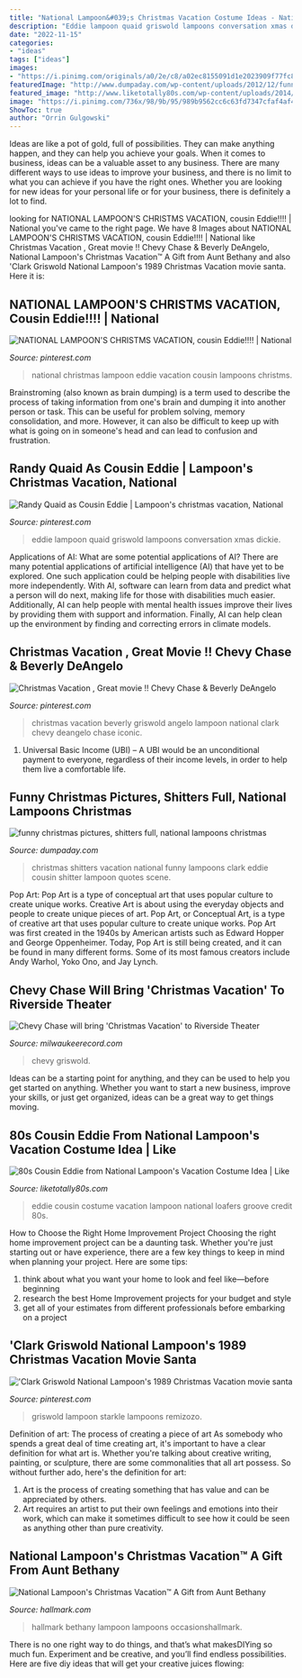 ```yaml
---
title: "National Lampoon&#039;s Christmas Vacation Costume Ideas - National Lampoon&#039;s Christms Vacation, Cousin Eddie!!!!"
description: "Eddie lampoon quaid griswold lampoons conversation xmas dickie"
date: "2022-11-15"
categories:
- "ideas"
tags: ["ideas"]
images:
- "https://i.pinimg.com/originals/a0/2e/c8/a02ec8155091d1e2023909f77fc8fe64.jpg"
featuredImage: "http://www.dumpaday.com/wp-content/uploads/2012/12/funny-christmas-pictures-shitters-full-national-lampoons-christmas-vacation.jpg"
featured_image: "http://www.liketotally80s.com/wp-content/uploads/2014/07/cousin-eddie-costume-white-loafers.jpg"
image: "https://i.pinimg.com/736x/98/9b/95/989b9562cc6c63fd7347cfaf4af41a55--national-lampoon-christmas-national-lampoons.jpg"
ShowToc: true
author: "Orrin Gulgowski"
---
```



Ideas are like a pot of gold, full of possibilities. They can make anything happen, and they can help you achieve your goals. When it comes to business, ideas can be a valuable asset to any business. There are many different ways to use ideas to improve your business, and there is no limit to what you can achieve if you have the right ones. Whether you are looking for new ideas for your personal life or for your business, there is definitely a lot to find.

	

		
looking for NATIONAL LAMPOON&#039;S CHRISTMS VACATION, cousin Eddie!!!! | National you've came to the right page. We have 8 Images about NATIONAL LAMPOON&#039;S CHRISTMS VACATION, cousin Eddie!!!! | National like Christmas Vacation , Great movie !! Chevy Chase &amp; Beverly DeAngelo, National Lampoon&#039;s Christmas Vacation™ A Gift from Aunt Bethany and also &#039;Clark Griswold National Lampoon&#039;s 1989 Christmas Vacation movie santa. Here it is:
		
    
## NATIONAL LAMPOON&#039;S CHRISTMS VACATION, Cousin Eddie!!!! | National

<img loading=lazy src="https://i.pinimg.com/736x/98/9b/95/989b9562cc6c63fd7347cfaf4af41a55--national-lampoon-christmas-national-lampoons.jpg" onerror="this.onerror=null;this.src='https://tse1.mm.bing.net/th?id=OIP.w-dcUosS0O9VLsKF1pGB-wHaEK&amp;pid=15.1';" alt="NATIONAL LAMPOON&#039;S CHRISTMS VACATION, cousin Eddie!!!! | National">

_Source: pinterest.com_

>national christmas lampoon eddie vacation cousin lampoons christms. 

	

Brainstroming (also known as brain dumping) is a term used to describe the process of taking information from one's brain and dumping it into another person or task. This can be useful for problem solving, memory consolidation, and more. However, it can also be difficult to keep up with what is going on in someone's head and can lead to confusion and frustration.

    
## Randy Quaid As Cousin Eddie | Lampoon&#039;s Christmas Vacation, National

<img loading=lazy src="https://i.pinimg.com/originals/a0/2e/c8/a02ec8155091d1e2023909f77fc8fe64.jpg" onerror="this.onerror=null;this.src='https://tse3.mm.bing.net/th?id=OIP.XMHpB1rroHPBxnvSeSn0CwHaJ3&amp;pid=15.1';" alt="Randy Quaid as Cousin Eddie | Lampoon&#039;s christmas vacation, National">

_Source: pinterest.com_

>eddie lampoon quaid griswold lampoons conversation xmas dickie. 

	

Applications of AI: What are some potential applications of AI?
There are many potential applications of artificial intelligence (AI) that have yet to be explored. One such application could be helping people with disabilities live more independently. With AI, software can learn from data and predict what a person will do next, making life for those with disabilities much easier. Additionally, AI can help people with mental health issues improve their lives by providing them with support and information. Finally, AI can help clean up the environment by finding and correcting errors in climate models.

    
## Christmas Vacation , Great Movie !! Chevy Chase &amp; Beverly DeAngelo

<img loading=lazy src="https://i.pinimg.com/originals/5b/40/d8/5b40d8ee56733980013d2ef3354776bb.jpg" onerror="this.onerror=null;this.src='https://tse1.mm.bing.net/th?id=OIP.RQwKnc6i3E-sO-boHXTcJwHaK-&amp;pid=15.1';" alt="Christmas Vacation , Great movie !! Chevy Chase &amp; Beverly DeAngelo">

_Source: pinterest.com_

>christmas vacation beverly griswold angelo lampoon national clark chevy deangelo chase iconic. 

	

1. Universal Basic Income (UBI) – A UBI would be an unconditional payment to everyone, regardless of their income levels, in order to help them live a comfortable life.

    
## Funny Christmas Pictures, Shitters Full, National Lampoons Christmas

<img loading=lazy src="http://www.dumpaday.com/wp-content/uploads/2012/12/funny-christmas-pictures-shitters-full-national-lampoons-christmas-vacation.jpg" onerror="this.onerror=null;this.src='https://tse2.mm.bing.net/th?id=OIP.f4QmTqWlkwQkbKADF4lVbwHaGJ&amp;pid=15.1';" alt="funny christmas pictures, shitters full, national lampoons christmas">

_Source: dumpaday.com_

>christmas shitters vacation national funny lampoons clark eddie cousin shitter lampoon quotes scene. 

	

Pop Art: Pop Art is a type of conceptual art that uses popular culture to create unique works.
Creative Art is about using the everyday objects and people to create unique pieces of art. Pop Art, or Conceptual Art, is a type of creative art that uses popular culture to create unique works. Pop Art was first created in the 1940s by American artists such as Edward Hopper and George Oppenheimer. Today, Pop Art is still being created, and it can be found in many different forms. Some of its most famous creators include Andy Warhol, Yoko Ono, and Jay Lynch.

    
## Chevy Chase Will Bring &#039;Christmas Vacation&#039; To Riverside Theater

<img loading=lazy src="https://milwaukeerecord.com/wp-content/uploads/2019/10/xmaschevy.jpg" onerror="this.onerror=null;this.src='https://tse1.mm.bing.net/th?id=OIP.OuHzp4iCY7o83Fbp6BEoswHaD8&amp;pid=15.1';" alt="Chevy Chase will bring &#039;Christmas Vacation&#039; to Riverside Theater">

_Source: milwaukeerecord.com_

>chevy griswold. 

	

Ideas can be a starting point for anything, and they can be used to help you get started on anything. Whether you want to start a new business, improve your skills, or just get organized, ideas can be a great way to get things moving.

    
## 80s Cousin Eddie From National Lampoon&#039;s Vacation Costume Idea | Like

<img loading=lazy src="http://www.liketotally80s.com/wp-content/uploads/2014/07/cousin-eddie-costume-white-loafers.jpg" onerror="this.onerror=null;this.src='https://tse2.mm.bing.net/th?id=OIP.Ey5tlfSyM1tPwRSRKX6zMQHaGX&amp;pid=15.1';" alt="80s Cousin Eddie from National Lampoon&#039;s Vacation Costume Idea | Like">

_Source: liketotally80s.com_

>eddie cousin costume vacation lampoon national loafers groove credit 80s. 

	

How to Choose the Right Home Improvement Project
Choosing the right home improvement project can be a daunting task. Whether you're just starting out or have experience, there are a few key things to keep in mind when planning your project. Here are some tips: 
1. think about what you want your home to look and feel like—before beginning
2. research the best Home Improvement projects for your budget and style
3. get all of your estimates from different professionals before embarking on a project

    
## &#039;Clark Griswold National Lampoon&#039;s 1989 Christmas Vacation Movie Santa

<img loading=lazy src="https://i.pinimg.com/736x/af/87/d7/af87d78782389cc6fe13998fca891634.jpg" onerror="this.onerror=null;this.src='https://tse1.mm.bing.net/th?id=OIP._h81nUzy1PYzWNTF2SaVSAHaJ3&amp;pid=15.1';" alt="&#039;Clark Griswold National Lampoon&#039;s 1989 Christmas Vacation movie santa">

_Source: pinterest.com_

>griswold lampoon starkle lampoons remizozo. 

	

Definition of art: The process of creating a piece of art
As somebody who spends a great deal of time creating art, it's important to have a clear definition for what art is. Whether you're talking about creative writing, painting, or sculpture, there are some commonalities that all art possess. So without further ado, here's the definition for art: 
1. Art is the process of creating something that has value and can be appreciated by others.
2. Art requires an artist to put their own feelings and emotions into their work, which can make it sometimes difficult to see how it could be seen as anything other than pure creativity.

    
## National Lampoon&#039;s Christmas Vacation™ A Gift From Aunt Bethany

<img loading=lazy src="https://www.hallmark.com/dw/image/v2/AALB_PRD/on/demandware.static/-/Sites-hallmark-master/default/dwc46facbd/images/finished-goods/products/1999QXI7052/National-Lampoons-Christmas-Vacation-A-Gift-from-Aunt-Bethany-Keepsake-Ornament-With-Sound-&amp;-Motion_1999QXI7052_03.jpg?sw=1920" onerror="this.onerror=null;this.src='https://tse4.mm.bing.net/th?id=OIP.4aiO0ui_eCTIwz3q8SogkgHaHa&amp;pid=15.1';" alt="National Lampoon&#039;s Christmas Vacation™ A Gift from Aunt Bethany">

_Source: hallmark.com_

>hallmark bethany lampoon lampoons occasionshallmark. 

	

There is no one right way to do things, and that’s what makesDIYing so much fun. Experiment and be creative, and you’ll find endless possibilities. Here are five diy ideas that will get your creative juices flowing:

